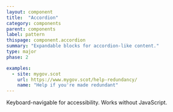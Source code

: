 ```yaml
---
layout: component
title:  "Accordion"
category: components
parent: components
label: pattern
thispage: component.accordion
summary: "Expandable blocks for accordion-like content."
type: major
phase: 2

examples:
  - site: mygov.scot
    url: https://www.mygov.scot/help-redundancy/
    name: "Help if you're made redundant"
---
```


Keyboard-navigable for accessibility. Works without JavaScript.
